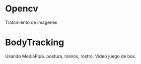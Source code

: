 # Opencv
Tratamiento de imagenes

# BodyTracking
Usando MediaPipe.
postura, manos, rostro.
Video juego de box.
